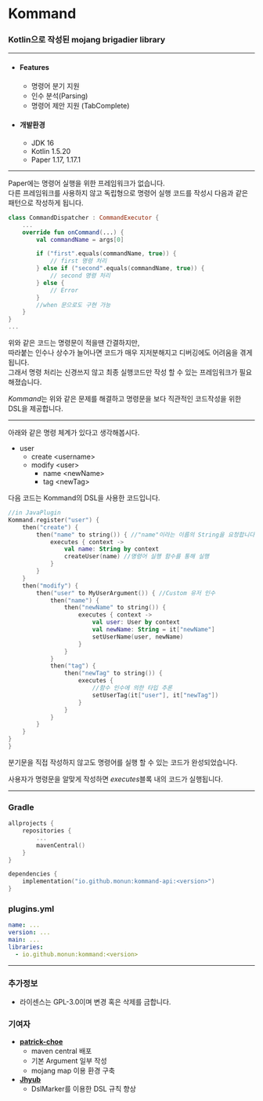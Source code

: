 # Kommand

### Kotlin으로 작성된 mojang brigadier library
---

* #### Features
    * 명령어 분기 지원
    * 인수 분석(Parsing)
    * 명령어 제안 지원 (TabComplete)
* #### 개발환경
    * JDK 16
    * Kotlin 1.5.20
    * Paper 1.17, 1.17.1
---

Paper에는 명령어 실행을 위한 프레임워크가 없습니다.  
다른 프레임워크를 사용하지 않고 독립형으로 명령어 실행 코드를 작성시 다음과 같은 패턴으로 작성하게 됩니다.

```kotlin
class CommandDispatcher : CommandExecutor {
    ...
    override fun onCommand(...) {
        val commandName = args[0]

        if ("first".equals(commandName, true)) {
            // first 명령 처리
        } else if ("second".equals(commandName, true)) {
            // second 명령 처리
        } else {
            // Error
        }
        //when 문으로도 구현 가능
    }
}
...
```

위와 같은 코드는 명령문이 적을땐 간결하지만,  
따라붙는 인수나 상수가 늘어나면 코드가 매우 지저분해지고 디버깅에도 어려움을 겪게됩니다.  
그래서 명령 처리는 신경쓰지 않고 최종 실행코드만 작성 할 수 있는 프레임워크가 필요해졌습니다.

*Kommand*는 위와 같은 문제를 해결하고 명령문을 보다 직관적인 코드작성을 위한 DSL을 제공합니다.

---
아래와 같은 명령 체계가 있다고 생각해봅시다.

* user
    * create \<username>
    * modify \<user>
        * name \<newName>
        * tag \<newTag>

다음 코드는 Kommand의 DSL을 사용한 코드입니다.

```kotlin
//in JavaPlugin
Kommand.register("user") {
    then("create") {
        then("name" to string()) { //"name"이라는 이름의 String을 요청합니다.
            executes { context ->
                val name: String by context
                createUser(name) //명령어 실행 함수를 통해 실행
            }
        }
    }
    then("modify") {
        then("user" to MyUserArgument()) { //Custom 유저 인수
            then("name") {
                then("newName" to string()) {
                    executes { context ->
                        val user: User by context
                        val newName: String = it["newName"]
                        setUserName(user, newName)
                    }
                }
            }
            then("tag") {
                then("newTag" to string()) {
                    executes {
                        //함수 인수에 의한 타입 추론
                        setUserTag(it["user"], it["newTag"])
                    }
                }
            }
        }
    }
}
}
```

분기문을 직접 작성하지 않고도 명령어를 실행 할 수 있는 코드가 완성되었습니다.

사용자가 명령문을 알맞게 작성하면 *executes*블록 내의 코드가 실행됩니다.

---

### Gradle

```kotlin
allprojects {
    repositories {
        ...
        mavenCentral()
    }
}
```

```kotlin
dependencies {
    implementation("io.github.monun:kommand-api:<version>")
}
```

### plugins.yml

```yaml
name: ...
version: ...
main: ...
libraries:
  - io.github.monun:kommand:<version>
```

---

### 추가정보

* 라이센스는 GPL-3.0이며 변경 혹은 삭제를 금합니다.

### 기여자

* **[patrick-choe](https://github.com/patrick-choe)**
    * maven central 배포
    * 기본 Argument 일부 작성
    * mojang map 이용 환경 구축
* **[Jhyub](https://github.com/Jhyub)**
    * DslMarker를 이용한 DSL 규칙 향상
    